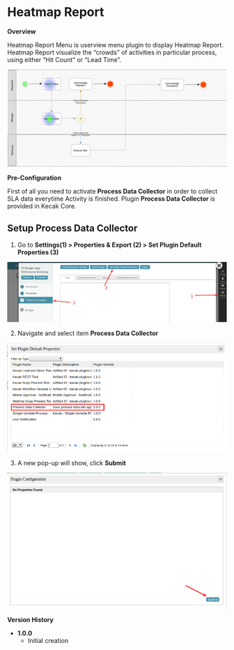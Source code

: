# Heatmap Report

**Overview**

Heatmap Report Menu is userview menu plugin to display Heatmap Report. Heatmap Report visualize the “crowds” of activities in particular process, using either “Hit Count” or “Lead Time”.

<img src="https://raw.githubusercontent.com/kinnara-digital-studio/kecak-workflow/master/docs/assets/heatmap.png" alt="" />

**Pre-Configuration**

First of all you need to activate **Process Data Collector** in order to collect SLA data everytime Activity is finished. Plugin **Process Data Collector** is provided in Kecak Core.

## Setup Process Data Collector

1. Go to **Settings(1) > Properties & Export (2) > Set Plugin Default Properties (3)** 

<img src="https://raw.githubusercontent.com/kinnara-digital-studio/kecak-workflow/master/docs/assets/heatmap1.png" alt="" />

2. Navigate and select item **Process Data Collector**

<img src="https://raw.githubusercontent.com/kinnara-digital-studio/kecak-workflow/master/docs/assets/heatmap2.png" alt="" />

3. A new pop-up will show, click **Submit**

<img src="https://raw.githubusercontent.com/kinnara-digital-studio/kecak-workflow/master/docs/assets/heatmap3.png" alt="" />


**Version History**

*  **1.0.0**
   * Initial creation

